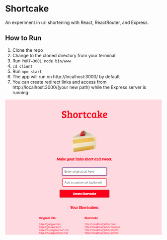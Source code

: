 # Shortcake

An experiment in url shortening with React, ReactRouter, and Express.

## How to Run

1. Clone the repo
2. Change to the cloned directory from your terminal
3. Run ```PORT=3001 node bin/www```
4. ```cd client```
4. Run ```npm start```
5. The app will run on http://localhost:3000/ by default
6. You can create redirect links and access from http://localhost:3000/(your new path) while the Express server is running

![Screenshot](screenshot.png)
